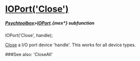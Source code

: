 # [IOPort('Close')](IOPort-Close) 
##### [Psychtoolbox](Psychtoolbox)>[IOPort](IOPort).{mex*} subfunction

IOPort('Close', handle);

[Close](Close) a I/O port device 'handle'. This works for all device types.  
  


###See also:
'CloseAll'
